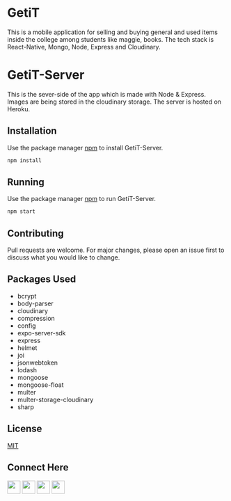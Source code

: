 # GetiT

This is a mobile application for selling and buying general and used items inside the college among students like maggie, books. The tech stack is React-Native, Mongo, Node, Express and Cloudinary.

# GetiT-Server

This is the sever-side of the app which is made with Node & Express. Images are being stored in the cloudinary storage. The server is hosted on Heroku.

## Installation

Use the package manager [npm](https://www.npmjs.com/) to install GetiT-Server.

```bash
npm install
```
## Running

Use the package manager [npm](https://www.npmjs.com/) to run GetiT-Server.

```bash
npm start
```


## Contributing
Pull requests are welcome. For major changes, please open an issue first to discuss what you would like to change.


## Packages Used

* bcrypt
* body-parser
* cloudinary
* compression
* config
* expo-server-sdk
* express
* helmet
* joi
* jsonwebtoken
* lodash
* mongoose
* mongoose-float
* multer
* multer-storage-cloudinary
* sharp


## License
[MIT](https://choosealicense.com/licenses/mit/)

## Connect Here

[<img src="https://logo.letskhabar.com/img?tool=linkedin&acol=gold" width="30px">](https://www.linkedin.com/in/sanskarseth/)
[<img src="https://logo.letskhabar.com/img?tool=twitter&acol=gold" width="30px">](https://twitter.com/__sanSkar__)
[<img src="https://logo.letskhabar.com/img?tool=mail&acol=gold" width="30px">](mailto:sanskar.iiitr@gmail.com)
[<img src="https://logo.letskhabar.com/img?tool=globe&acol=gold" width="30px">](https://sanskarseth.me)
